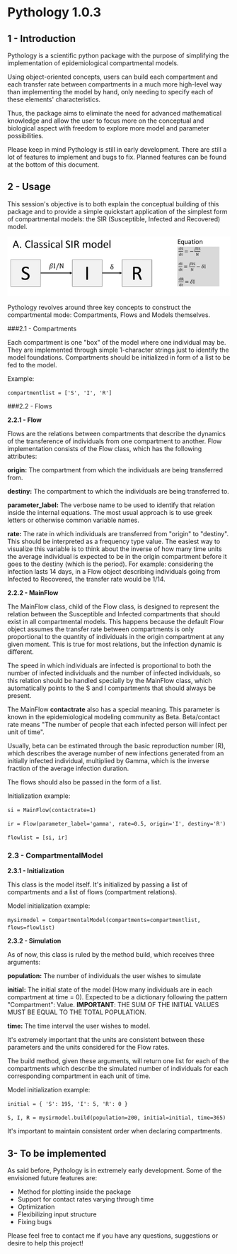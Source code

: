 # Pythology 1.0.3

## 1 - Introduction

Pythology is a scientific python package with the purpose of simplifying the implementation
of epidemiological compartmental models.

Using object-oriented concepts, users can build each compartment and each transfer rate between compartments
in a much more high-level way than implementing the model by hand, only needing to specify each of these elements' characteristics.

Thus, the package aims to eliminate the need for advanced mathematical 
knowledge and allow the user to focus more on the conceptual and biological aspect with freedom
to explore more model and parameter possibilities.

Please keep in mind Pythology is still in early development. There are still a lot of features
to implement and bugs to fix. Planned features can be found at the bottom of this document.

## 2 - Usage

This session's objective is to both explain the conceptual building of this package and to provide a simple quickstart application of the simplest form 
of compartmental models: the SIR (Susceptible, Infected and Recovered) model.

![SIR model][logo]

[logo]: sir.png "SIR model"


Pythology revolves around three key concepts to construct the compartmental mode: Compartments, Flows and Models themselves.

###2.1 - Compartments

Each compartment is one "box" of the model where one individual may be.
They are implemented through simple 1-character strings just to identify the model foundations.
Compartments should be initialized in form of a list to be fed to the model.

Example:

`compartmentlist = ['S', 'I', 'R']`

###2.2 - Flows

**2.2.1 - Flow**

Flows are the relations between compartments that describe the dynamics of the transference of individuals from 
one compartment to another.
Flow implementation consists of the Flow class, which has the following attributes:

**origin:** The compartment from which the individuals are being transferred from.

**destiny:** The compartment to which the individuals are being transferred to.

**parameter_label:** The verbose name to be used to identify that relation inside the internal equations.
The most usual approach is to use greek letters or otherwise common variable names.

**rate:** The rate in which individuals are transferred from "origin" to "destiny". This
should be interpreted as a frequency type value. 
The easiest way to visualize this variable is to think about the inverse of how many time units the average
individual is expected to be in the origin compartment before it goes to the destiny (which is the period). 
For example: considering the infection lasts 14 days, in a Flow object describing individuals going from Infected to Recovered, the
transfer rate would be 1/14. 

**2.2.2 - MainFlow**

The MainFlow class, child of the Flow class, is designed to represent the relation between the Susceptible and Infected compartments that should exist in 
all compartmental models. This happens because the default Flow object assumes the transfer rate between compartments is only proportional
to the quantity of individuals in the origin compartment at any given moment. This is true for most relations, but the infection dynamic is different.

The speed in which individuals are infected is proportional to both the number of infected individuals and the number of infected individuals, so 
this relation should be handled specially by the MainFlow class, which automatically points to the S and I compartments that should always be present.

The MainFlow **contactrate** also has a special meaning. This parameter is known in the epidemiological modeling community as Beta.
Beta/contact rate means "The number of people that each infected person will infect per unit of time".

Usually, beta can be estimated through the basic reproduction number (R), which describes the average number of new infections generated from an initially infected individual, multiplied by Gamma, which is the inverse fraction of the average infection duration.



The flows should also be passed in the form of a list.

Initialization example:

`si = MainFlow(contactrate=1)`

 `ir = Flow(parameter_label='gamma', rate=0.5, origin='I', destiny='R')`

`flowlist = [si, ir]`

### 2.3 - CompartmentalModel

**2.3.1 - Initialization**

This class is the model itself. It's initialized by passing a list of compartments and a list of flows (compartment relations).

Model initialization example:

`mysirmodel = CompartmentalModel(compartments=compartmentlist, flows=flowlist)`

**2.3.2 - Simulation**

As of now, this class is ruled by the method build, which receives three arguments:

**population:** The number of individuals the user wishes to simulate

**initial:** The initial state of the model (How many individuals are in each compartment at time = 0). Expected to be a dictionary following the pattern "Compartment": Value. **IMPORTANT**: THE SUM OF THE INITIAL VALUES MUST BE EQUAL TO THE TOTAL POPULATION.

**time:** The time interval the user wishes to model.

It's extremely important that the units are consistent between these parameters and the units considered for the Flow rates.

The build method, given these arguments, will return one list for each of the compartments which describe the simulated number of individuals for each corresponding compartment in each unit of time.


Model initialization example:

`initial = {
    'S': 195,
    'I': 5,
    'R': 0
}`

`S, I, R = mysirmodel.build(population=200, initial=initial, time=365)`

It's important to maintain consistent order when declaring compartments.

## 3- To be implemented

As said before, Pythology is in extremely early development. Some of the envisioned future features are:

* Method for plotting inside the package
* Support for contact rates varying through time
* Optimization
* Flexibilizing input structure
* Fixing bugs

Please feel free to contact me if you have any questions, suggestions or desire to help this project!




